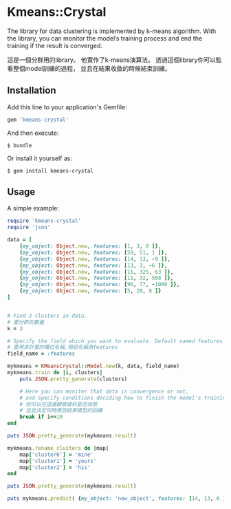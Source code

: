 # Kmeans::Crystal

The library for data clustering is implemented by k-means algorithm.
With the library, you can monitor the model’s training process
and end the training if the result is converged.

這是一個分群用的library。
他實作了k-means演算法。
透過這個library你可以監看整個model訓練的過程，
並且在結果收斂的時候結束訓練。


## Installation

Add this line to your application's Gemfile:

```ruby
gem 'kmeans-crystal'
```

And then execute:

    $ bundle

Or install it yourself as:

    $ gem install kmeans-crystal

## Usage

A simple example:

```ruby
require 'kmeans-crystal'
require 'json'

data = [
    {my_object: Object.new, features: [1, 3, 8 ]},
    {my_object: Object.new, features: [59, 51, 1 ]},
    {my_object: Object.new, features: [14, 13, -9 ]},
    {my_object: Object.new, features: [13, 3, -6 ]},
    {my_object: Object.new, features: [15, 325, 63 ]},
    {my_object: Object.new, features: [11, 32, 588 ]},
    {my_object: Object.new, features: [96, 77, -1000 ]},
    {my_object: Object.new, features: [5, 28, 8 ]}
]


# Find 3 clusters in data.
# 要分群的數量
k = 3

# Specify the field which you want to evaluate. Default named features.
# 要用來計算的欄位名稱,預設名稱為features
field_name = :features

mykmeans = KMeansCrystal::Model.new(k, data, field_name)
mykmeans.train do |i, clusters|
    puts JSON.pretty_generate(clusters)

    # Here you can moniter that data is convergence or not,
    # and specify conditions deciding how to finish the model's training.
    # 你可以在這邊觀察資料是否收斂
    # 並且決定何時應該結束模型的訓練
    break if i==10
end

puts JSON.pretty_generate(mykmeans.result)

mykmeans.rename_clusters do |map|
    map['cluster0'] = 'mine'
    map['cluster1'] = 'yours'
    map['cluster2'] = 'his'
end

puts JSON.pretty_generate(mykmeans.result)

puts mykmeans.predict( {my_object: 'new_object', features: [14, 13, 6 ]} )
```
